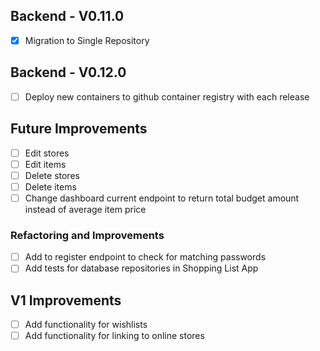 ## Backend - V0.11.0
- [x] Migration to Single Repository

## Backend - V0.12.0
- [ ] Deploy new containers to github container registry with each release

## Future Improvements
- [ ] Edit stores
- [ ] Edit items
- [ ] Delete stores
- [ ] Delete items
- [ ] Change dashboard current endpoint to return total budget amount instead of average item price

### Refactoring and Improvements

- [ ] Add to register endpoint to check for matching passwords
- [ ] Add tests for database repositories in Shopping List App

## V1 Improvements

- [ ] Add functionality for wishlists
- [ ] Add functionality for linking to online stores
